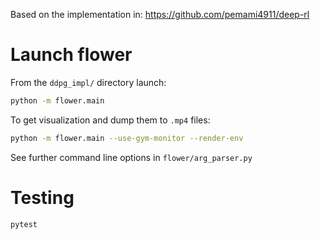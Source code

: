 Based on the implementation in: https://github.com/pemami4911/deep-rl
# Launch flower
From the ``ddpg_impl/`` directory launch:
```bash
python -m flower.main
```
To get visualization and dump them to ``.mp4`` files:
```bash
python -m flower.main --use-gym-monitor --render-env
```
See further command line options in ``flower/arg_parser.py``

# Testing

```bash
pytest
```